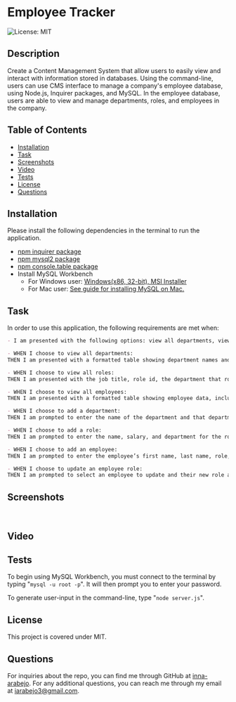 # Employee Tracker

  ![License: MIT](https://img.shields.io/badge/License-MIT-yellow.svg)

  ## Description
  Create a Content Management System that allow users to easily view and interact with information stored in databases. Using the command-line, users can use CMS interface to manage a company's employee database, using Node.js, Inquirer packages, and MySQL. In the employee database, users are able to view and manage departments, roles, and employees in the company.

  ## Table of Contents
  * [Installation](#installation)
  * [Task](#task)
  * [Screenshots](#screenshots)
  * [Video](#video)
  * [Tests](#tests)
  * [License](#license)
  * [Questions](#questions)

  ## Installation
  Please install the following dependencies in the terminal to run the application. 
  * [npm inquirer package](https://www.npmjs.com/package/inquirer)
  * [npm mysql2 package](https://www.npmjs.com/package/mysql2)
  * [npm console.table package](https://www.npmjs.com/package/console.table)
  * Install MySQL Workbench 
    * For Windows user: [Windows(x86, 32-bit), MSI Installer](https://dev.mysql.com/downloads/installer/)
    * For Mac user: [See guide for installing MySQL on Mac.](https://dev.mysql.com/doc/mysql-macos-excerpt/5.7/en/macos-installation.html)

  ## Task
  In order to use this application, the following requirements are met when:
  ```md
  - I am presented with the following options: view all departments, view all roles, view all employees, add a department, add a role, add an employee, and update an employee role.

  - WHEN I choose to view all departments:
  THEN I am presented with a formatted table showing department names and department ids.

  - WHEN I choose to view all roles:
  THEN I am presented with the job title, role id, the department that role belongs to, and the salary for that role.

  - WHEN I choose to view all employees:
  THEN I am presented with a formatted table showing employee data, including employee ids, first names, last names, job titles, departments, salaries, and managers that the employees report to.

  - WHEN I choose to add a department:
  THEN I am prompted to enter the name of the department and that department is added to the database.

  - WHEN I choose to add a role:
  THEN I am prompted to enter the name, salary, and department for the role and that role is added to the database.

  - WHEN I choose to add an employee:
  THEN I am prompted to enter the employee’s first name, last name, role, and manager, and that employee is added to the database.

  - WHEN I choose to update an employee role:
  THEN I am prompted to select an employee to update and their new role and this information is updated in the database.
  ```

  ## Screenshots
  ![]()
  ![]()
  ![]()

  ## Video

  [](./.mp4)

  ## Tests
  To begin using MySQL Workbench, you must connect to the terminal by typing "`mysql -u root -p`". It will then prompt you to enter your password.

  To generate user-input in the command-line, type "`node server.js`".

  ## License
  This project is covered under MIT.

  ## Questions
  For inquiries about the repo, you can find me through GitHub at [inna-arabejo](https://github.com/inna-arabejo). 
  For any additional questions, you can reach me through my email at [iarabejo3@gmail.com](mailto:iarabejo3@gmail.com).